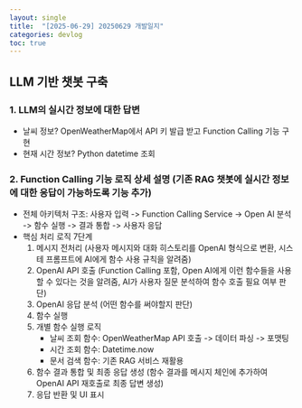 ```yaml
---
layout: single
title:  "[2025-06-29] 20250629 개발일지"
categories: devlog
toc: true
---
```


## LLM 기반 챗봇 구축

### 1. LLM의 실시간 정보에 대한 답변
- 날씨 정보? OpenWeatherMap에서 API 키 발급 받고 Function Calling 기능 구현
- 현재 시간 정보? Python datetime 조회

### 2. Function Calling 기능 로직 상세 설명 (기존 RAG 챗봇에 실시간 정보에 대한 응답이 가능하도록 기능 추가)
- 전체 아키텍처 구조: 사용자 입력 -> Function Calling Service -> Open AI 분석 -> 함수 실행 -> 결과 통합 -> 사용자 응답
- 핵심 처리 로직 7단계
    1. 메시지 전처리 (사용자 메시지와 대화 히스토리를 OpenAI 형식으로 변환, 시스테 프롬프트에 AI에게 함수 사용 규칙을 알려줌)
    2. OpenAI API 호출 (Function Calling 포함, Open AI에게 이런 함수들을 사용할 수 있다는 것을 알려줌, AI가 사용자 질문 분석하여 함수 호출 필요 여부 판단)
    3. OpenAI 응답 분석 (어떤 함수를 써야할지 판단)
    4. 함수 실행
    5. 개별 함수 실행 로직
        - 날씨 조회 함수: OpenWeatherMap API 호출 -> 데이터 파싱 -> 포맷팅
        - 시간 조회 함수: Datetime.now
        - 문서 검색 함수: 기존 RAG 서비스 재활용
    6. 함수 결과 통합 및 최종 응답 생성 (함수 결과를 메시지 체인에 추가하여 OpenAI API 재호출로 최종 답변 생성)
    7. 응답 반환 및 UI 표시